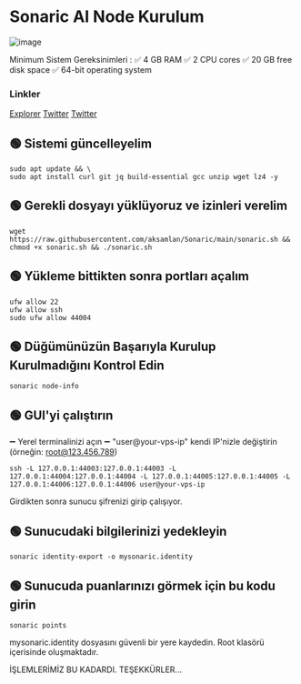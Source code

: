 # Sonaric AI Node Kurulum
![image](https://pbs.twimg.com/media/GO0Ojjga4AAqFnm?format=jpg&name=4096x4096)

Minimum Sistem Gereksinimleri :
✅ 4 GB RAM
✅ 2 CPU cores
✅ 20 GB free disk space
✅ 64-bit operating system

### Linkler
[Explorer](https://tracker.sonaric.xyz/)
[Twitter](https://x.com/Sonaricnetwork)
[Twitter](discord.gg/MZ247hw47z)

## 🟢 Sistemi güncelleyelim
```shell
sudo apt update && \
sudo apt install curl git jq build-essential gcc unzip wget lz4 -y
```

## 🟢 Gerekli dosyayı yüklüyoruz ve izinleri verelim
```shell
wget https://raw.githubusercontent.com/aksamlan/Sonaric/main/sonaric.sh && chmod +x sonaric.sh && ./sonaric.sh
```

## 🟢 Yükleme bittikten sonra portları açalım
```shell
ufw allow 22
ufw allow ssh
sudo ufw allow 44004
```

## 🟢 Düğümünüzün Başarıyla Kurulup Kurulmadığını Kontrol Edin
```shell
sonaric node-info
```

## 🟢 GUI'yi çalıştırın
➖ Yerel terminalinizi açın
➖ "user@your-vps-ip" kendi IP'nizle değiştirin (örneğin: root@123.456.789)
```shell
ssh -L 127.0.0.1:44003:127.0.0.1:44003 -L 127.0.0.1:44004:127.0.0.1:44004 -L 127.0.0.1:44005:127.0.0.1:44005 -L 127.0.0.1:44006:127.0.0.1:44006 user@your-vps-ip
```
Girdikten sonra sunucu şifrenizi girip çalışıyor.

## 🟢 Sunucudaki bilgilerinizi yedekleyin
```shell
sonaric identity-export -o mysonaric.identity
```
## 🟢 Sunucuda puanlarınızı görmek için bu kodu girin
```shell
sonaric points
```

mysonaric.identity dosyasını güvenli bir yere kaydedin. Root klasörü içerisinde oluşmaktadır.

İŞLEMLERİMİZ BU KADARDI. TEŞEKKÜRLER...
